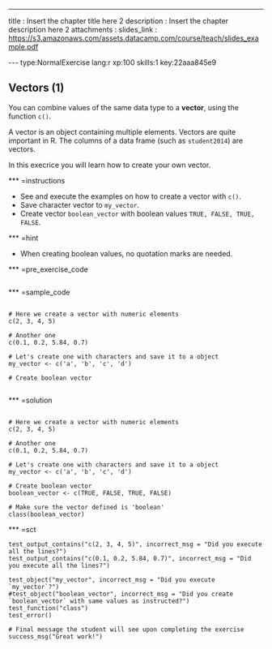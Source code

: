 ---
title       : Insert the chapter title here 2
description : Insert the chapter description here 2
attachments :
  slides_link : https://s3.amazonaws.com/assets.datacamp.com/course/teach/slides_example.pdf

--- type:NormalExercise lang:r xp:100 skills:1 key:22aaa845e9
## Vectors (1)

You can combine values of the same data type to a **vector**, using the function `c()`. 

A vector is an object containing multiple elements. Vectors are quite important in R. The columns of a data frame (such as `student2014`) are vectors.

In this execrice you will learn how to create your own vector.

*** =instructions
- See and execute the examples on how to create a vector with `c()`.
- Save character vector to `my_vector`.
- Create vector `boolean_vector` with boolean values `TRUE, FALSE, TRUE, FALSE`.

*** =hint
- When creating boolean values, no quotation marks are needed.


*** =pre_exercise_code
```{r}
```


*** =sample_code
```{r}

# Here we create a vector with numeric elements
c(2, 3, 4, 5)

# Another one
c(0.1, 0.2, 5.84, 0.7)

# Let's create one with characters and save it to a object
my_vector <- c('a', 'b', 'c', 'd')

# Create boolean vector


```

*** =solution
```{r}

# Here we create a vector with numeric elements
c(2, 3, 4, 5)

# Another one
c(0.1, 0.2, 5.84, 0.7)

# Let's create one with characters and save it to a object
my_vector <- c('a', 'b', 'c', 'd')

# Create boolean vector
boolean_vector <- c(TRUE, FALSE, TRUE, FALSE)

# Make sure the vector defined is 'boolean'
class(boolean_vector)

```

*** =sct
```{r}
test_output_contains("c(2, 3, 4, 5)", incorrect_msg = "Did you execute all the lines?")
test_output_contains("c(0.1, 0.2, 5.84, 0.7)", incorrect_msg = "Did you execute all the lines?")

test_object("my_vector", incorrect_msg = "Did you execute `my_vector`?")
#test_object("boolean_vector", incorrect_msg = "Did you create `boolean_vector` with same values as instructed?")
test_function("class")
test_error()

# Final message the student will see upon completing the exercise
success_msg("Great work!")

```
